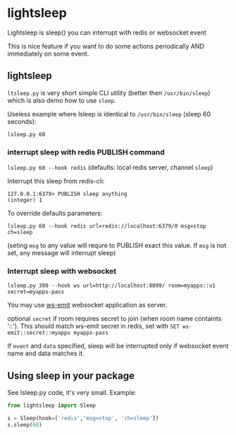 # lightsleep
Lightsleep is sleep() you can interrupt with redis or websocket event

This is nice feature if you want to do some actions periodically AND immediately on some event.

## lightsleep 
`ltsleep.py` is very short simple CLI utility (better then `/usr/bin/sleep`) which is also demo how to use `sleep`.

Useless example where lsleep is identical to `/usr/bin/sleep` (sleep 60 seconds):
~~~
lsleep.py 60
~~~

### interrupt sleep with redis PUBLISH command

`lsleep.py 60 --hook redis` (defaults: local redis server, channel `sleep`)

Interrupt this sleep from redis-cli:
~~~
127.0.0.1:6379> PUBLISH sleep anything
(integer) 1
~~~

To override defaults parameters: 
~~~
lsleep.py 60 --hook redis url=redis://localhost:6379/0 msg=stop ch=sleep
~~~
(seting `msg` to any value will requre to PUBLISH exact this value. If `msg` is not set, any message will interrupt sleep)

### Interrupt sleep with websocket 
~~~
lsleep.py 300 --hook ws url=http://localhost:8899/ room=myapps::u1 secret=myapps-pass
~~~

You may use [ws-emit](https://github.com/yaroslaff/ws-emit) websocket application as server.

optional `secret` if room requires secret to join (when room name containts '::'). This should match ws-emit secret in redis, set with `SET ws-emit::secret::myapps myapps-pass`

If `event` and `data` specified, sleep will be interrupted only if websocket event name and data matches it.

## Using sleep in your package
See lsleep.py code, it's very small. Example:

~~~python
from lightsleep import Sleep

s = Sleep(hook=['redis','msg=stop', 'ch=sleep'])
s.sleep(60)
~~~
